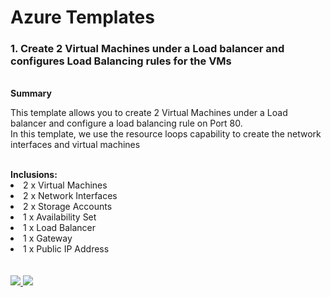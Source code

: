 # Azure Templates

<h3>1. Create 2 Virtual Machines under a Load balancer and configures Load Balancing rules for the VMs</h3>
</br>
<b>Summary</b>
<p>This template allows you to create 2 Virtual Machines under a Load balancer and configure a load balancing rule on Port 80.
</br>
In this template, we use the resource loops capability to create the network interfaces and virtual machines</p>
</br>
<b>Inclusions:</b>
<li>2 x Virtual Machines</li>
<li>2 x Network Interfaces</li>
<li>2 x Storage Accounts</li>
<li>1 x Availability Set</li>
<li>1 x Load Balancer</li>
<li>1 x Gateway</li>
<li>1 x Public IP Address</li>
</br></br>
<a href="https://portal.azure.com/#create/Microsoft.Template/uri/https%3A%2F%2Fraw.githubusercontent.com%2Fcricketaustralia%2FAzure-Templates%2FLoad-Balancer%2Fdeploy.json" target="_blank">
    <img src="http://azuredeploy.net/deploybutton.png"/>
</a>
<a href="http://armviz.io/#/?load=https%3A%2F%2Fraw.githubusercontent.com%2FAzure%2Fazure-quickstart-templates%2Fmaster%2F201-2-vms-loadbalancer-lbrules%2Fazuredeploy.json" target="_blank">
    <img src="http://armviz.io/visualizebutton.png"/>
</a>

